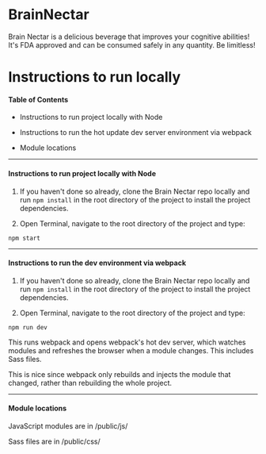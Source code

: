 # BrainNectar
Brain Nectar is a delicious beverage that improves your cognitive abilities! It's FDA approved and can be consumed safely in any quantity. Be limitless!

# Instructions to run locally

#### Table of Contents

* Instructions to run project locally with Node

* Instructions to run the hot update dev server environment via webpack

* Module locations

<hr>

#### Instructions to run project locally with Node


1. If you haven't done so already, clone the Brain Nectar repo locally and run ```npm install``` in the root directory of the project to install the project dependencies.

2. Open Terminal, navigate to the root directory of the project and type:
```
npm start
```

<hr>

#### Instructions to run the dev environment via webpack


1. If you haven't done so already, clone the Brain Nectar repo locally and run ```npm install``` in the root directory of the project to install the project dependencies.

2. Open Terminal, navigate to the root directory of the project and type:
```
npm run dev
```


This runs webpack and opens webpack's hot dev server, which watches modules and refreshes the browser when a module changes. This includes Sass files.

This is nice since webpack only rebuilds and injects the module that changed, rather than rebuilding the whole project.

<hr>

#### Module locations

JavaScript modules are in /public/js/

Sass files are in /public/css/
